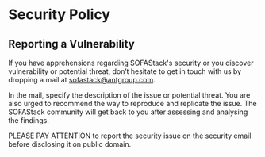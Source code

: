 # Security Policy

## Reporting a Vulnerability

If you have apprehensions regarding SOFAStack's security or you discover vulnerability or potential threat, don’t
hesitate to get in touch with us by dropping a mail at sofastack@antgroup.com.

In the mail, specify the description of the issue or potential threat. You are also urged to recommend the way to
reproduce and replicate the issue. The SOFAStack community will get back to you after assessing and analysing the
findings.

PLEASE PAY ATTENTION to report the security issue on the security email before disclosing it on public domain.
